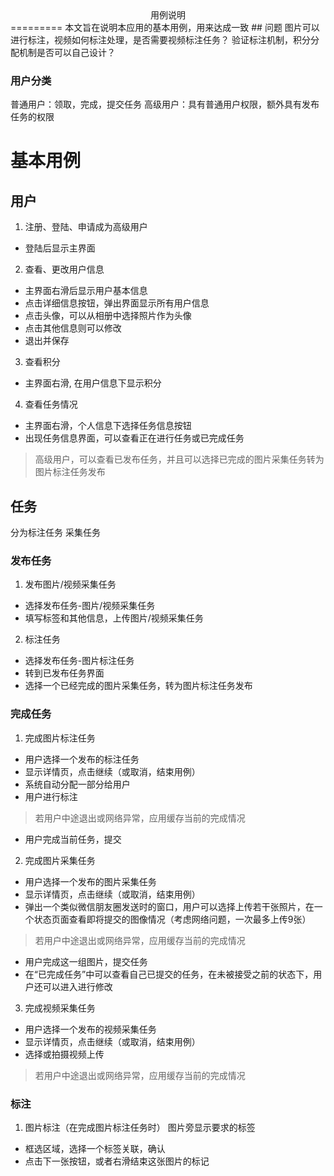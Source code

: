 <center>用例说明</center>
=========
本文旨在说明本应用的基本用例，用来达成一致
## 问题
图片可以进行标注，视频如何标注处理，是否需要视频标注任务？
验证标注机制，积分分配机制是否可以自己设计？

### 用户分类
普通用户：领取，完成，提交任务
高级用户：具有普通用户权限，额外具有发布任务的权限

# 基本用例
## 用户
1. 注册、登陆、申请成为高级用户
* 登陆后显示主界面
2. 查看、更改用户信息
* 主界面右滑后显示用户基本信息
* 点击详细信息按钮，弹出界面显示所有用户信息
* 点击头像，可以从相册中选择照片作为头像
* 点击其他信息则可以修改
* 退出并保存
3. 查看积分
* 主界面右滑, 在用户信息下显示积分

4. 查看任务情况
* 主界面右滑，个人信息下选择任务信息按钮
* 出现任务信息界面，可以查看正在进行任务或已完成任务
> 高级用户，可以查看已发布任务，并且可以选择已完成的图片采集任务转为图片标注任务发布


## 任务
分为标注任务 采集任务
### 发布任务
1. 发布图片/视频采集任务
* 选择发布任务-图片/视频采集任务
* 填写标签和其他信息，上传图片/视频采集任务
2. 标注任务
* 选择发布任务-图片标注任务
* 转到已发布任务界面
* 选择一个已经完成的图片采集任务，转为图片标注任务发布
### 完成任务
1. 完成图片标注任务
* 用户选择一个发布的标注任务
* 显示详情页，点击继续（或取消，结束用例）
* 系统自动分配一部分给用户
* 用户进行标注
> 若用户中途退出或网络异常，应用缓存当前的完成情况

* 用户完成当前任务，提交

2. 完成图片采集任务
* 用户选择一个发布的图片采集任务
* 显示详情页，点击继续（或取消，结束用例）
* 弹出一个类似微信朋友圈发送时的窗口，用户可以选择上传若干张照片，在一个状态页面查看即将提交的图像情况（考虑网络问题，一次最多上传9张）
> 若用户中途退出或网络异常，应用缓存当前的完成情况

* 用户完成这一组图片，提交任务
* 在“已完成任务”中可以查看自己已提交的任务，在未被接受之前的状态下，用户还可以进入进行修改

3. 完成视频采集任务
* 用户选择一个发布的视频采集任务
* 显示详情页，点击继续（或取消，结束用例）
* 选择或拍摄视频上传
> 若用户中途退出或网络异常，应用缓存当前的完成情况

### 标注
1. 图片标注（在完成图片标注任务时）
图片旁显示要求的标签

* 框选区域，选择一个标签关联，确认
* 点击下一张按钮，或者右滑结束这张图片的标记
